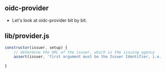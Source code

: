 ## oidc-provider

- Let's look at oidc-provider bit by bit.

## lib/provider.js

```javascript
constructor(issuer, setup) {
	// determine the URL of the issuer, which is the issuing agency
	assert(issuer, 'first argument must be the Issuer Identifier, i.e. https://op.example.com');
	
}
```
